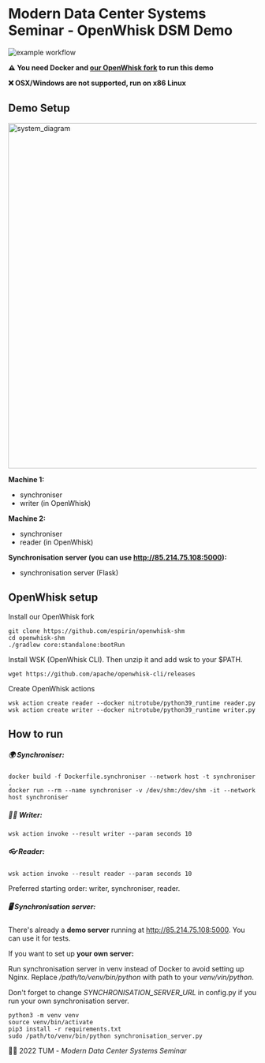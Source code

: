 # Modern Data Center Systems Seminar - OpenWhisk DSM Demo

![example workflow](https://github.com/espirin/sys-seminar/actions/workflows/pylint.yml/badge.svg)

**⚠️ You need Docker and [our OpenWhisk fork](https://github.com/espirin/openwhisk-shm) to run this demo**

**❌️ OSX/Windows are not supported, run on x86 Linux**

## Demo Setup

<img width="700" alt="system_diagram" src="https://user-images.githubusercontent.com/71665653/174108918-cbc3cd99-4351-479d-9954-fda1fe876640.png">

**Machine 1:**
- synchroniser
- writer (in OpenWhisk)

**Machine 2:**
- synchroniser
- reader (in OpenWhisk)

**Synchronisation server (you can use http://85.214.75.108:5000):**
- synchronisation server (Flask)

## OpenWhisk setup
Install our OpenWhisk fork
```
git clone https://github.com/espirin/openwhisk-shm
cd openwhisk-shm
./gradlew core:standalone:bootRun
```
Install WSK (OpenWhisk CLI). Then unzip it and add wsk to your $PATH.
```
wget https://github.com/apache/openwhisk-cli/releases
```

Create OpenWhisk actions
```
wsk action create reader --docker nitrotube/python39_runtime reader.py
wsk action create writer --docker nitrotube/python39_runtime writer.py 
```

## How to run
##### 🌍 Synchroniser:
```
docker build -f Dockerfile.synchroniser --network host -t synchroniser .
docker run --rm --name synchroniser -v /dev/shm:/dev/shm -it --network host synchroniser
```

##### ✍🏻 Writer:
```
wsk action invoke --result writer --param seconds 10
```

##### 👓 Reader:
```
wsk action invoke --result reader --param seconds 10
```

Preferred starting order: writer, synchroniser, reader. 

##### 🖥 Synchronisation server:

There's already a **demo server** running at http://85.214.75.108:5000. You can use it for tests.

If you want to set up **your own server:**

Run synchronisation server in venv instead of Docker to avoid setting up Nginx. Replace */path/to/venv/bin/python* with path to your *venv/vin/python*.

Don't forget to change *SYNCHRONISATION_SERVER_URL* in config.py if you run your own synchronisation server.
```
python3 -m venv venv
source venv/bin/activate
pip3 install -r requirements.txt
sudo /path/to/venv/bin/python synchronisation_server.py
```

👨‍🎓 2022 TUM - *Modern Data Center Systems Seminar*
